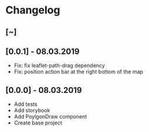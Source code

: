 # Changelog

## [~]

## [0.0.1] - 08.03.2019

-   Fix: fix leaflet-path-drag dependency
-   Fix: position action bar at the right bottom of the map

## [0.0.0] - 08.03.2019

-   Add tests
-   Add storybook
-   Add PoylgonDraw component
-   Create base project
